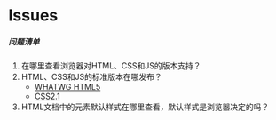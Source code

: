 # Issues

##### 问题清单
1.  在哪里查看浏览器对HTML、CSS和JS的版本支持？
2.  HTML、CSS和JS的标准版本在哪发布？
	- 	[WHATWG HTML5](https://html.spec.whatwg.org/multipage/)
	- 	[CSS2.1](https://www.w3.org/TR/2011/REC-CSS2-20110607/#minitoc)
3.  HTML文档中的元素默认样式在哪里查看，默认样式是浏览器决定的吗？

